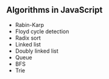 
## Algorithms in JavaScript

* Rabin-Karp 
* Floyd cycle detection
* Radix sort
* Linked list
* Doubly linked list
* Queue
* BFS
* Trie

